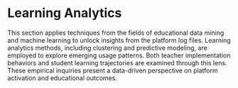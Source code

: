 # Learning Analytics

This section applies techniques from the fields of educational data mining and machine learning to unlock insights from the platform log files. Learning analytics methods, including clustering and predictive modeling, are employed to explore emerging usage patterns. Both teacher implementation behaviors and student learning trajectories are examined through this lens. These empirical inquiries present a data-driven perspective on platform activation and educational outcomes.
 
 ```{tableofcontents}
```